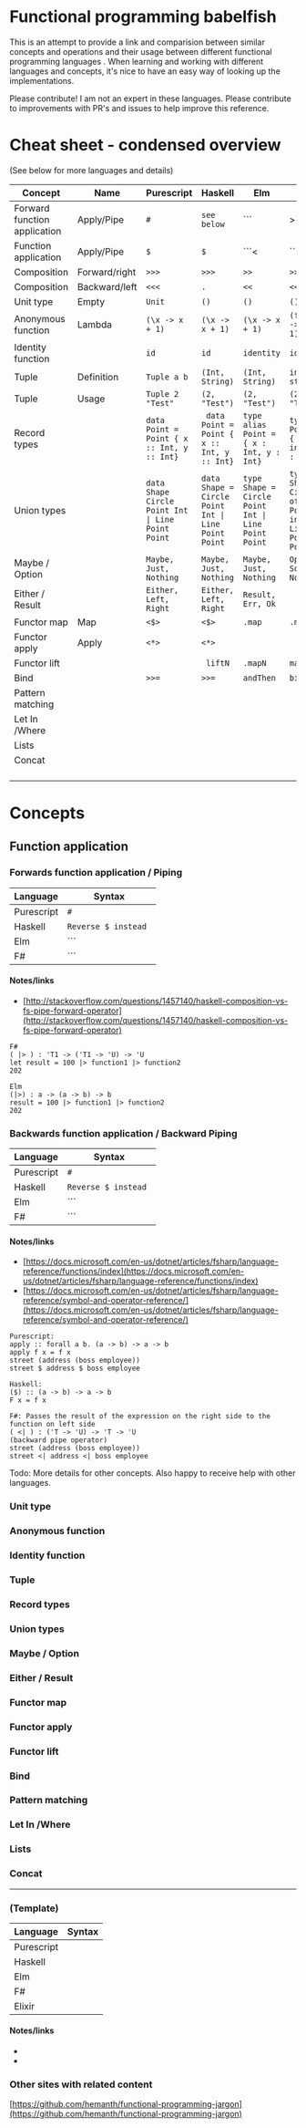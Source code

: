 # Functional programming babelfish

This is an attempt to provide a link and comparision between similar concepts and operations and their usage between different functional programming languages
. When learning and working with different languages and concepts, it's nice to have an easy way of looking up the implementations.

Please contribute! I am not an expert in these languages. Please contribute to improvements with PR's and issues to help improve this reference.

# Cheat sheet - condensed overview
(See below for more languages and details)

| Concept | Name | Purescript | Haskell | Elm | F# |
----------|------|------------|---------|-----|----|
Forward function application|Apply/Pipe|```#```|```see below```|```|>```|```|>```|
Function application|Apply/Pipe|```$```|```$```|```<|```|```<|```|
Composition|Forward/right|```>>>```|```>>>```|```>>```|```>>```|
Composition|Backward/left|```<<<```|```.```|```<<```|```<<```|
Unit type|Empty|```Unit```|```()```|```()```|```()```|
Anonymous function|Lambda|```(\x -> x + 1)```|```(\x -> x + 1)```|```(\x -> x + 1)```|```(fun x -> x + 1)```|
Identity function||```id```|```id```|```identity```|```id```|
Tuple|Definition|```Tuple a b```|```(Int, String)```|```(Int, String)```|```int * string```|
Tuple|Usage|```Tuple 2 "Test"```|```(2, "Test")```|```(2, "Test")```|```(2, "Test")```|
Record types||```data Point = Point { x :: Int, y :: Int}```|``` data Point = Point { x :: Int, y :: Int}```|```type alias Point = { x : Int, y : Int}```|```type Point = { x : int; y : int}```|
Union types||<code>data Shape Circle Point Int &#124; Line Point Point</code>|<code>data Shape = Circle Point Int &#124; Line Point Point</code>|<code>type Shape = Circle Point Int &#124; Line Point Point</code>|<code>type Shape = Circle of Point * int &#124; Line of Point * Point</code>|
Maybe / Option||```Maybe, Just, Nothing```|```Maybe, Just, Nothing```|```Maybe, Just, Nothing```|```Option, Some, None```|
Either / Result||```Either, Left, Right```|```Either, Left, Right```|```Result, Err, Ok```|``` ```|
Functor map|Map|```<$>```|```<$>```|```.map```|```.map```|
Functor apply|Apply|```<*>```|```<*>```|``` ```|``` ```|
Functor lift||``` ```|``` liftN```|```.mapN```|```mapN```|
Bind||```>>=```|```>>=```|```andThen```|```bind?```|
Pattern matching||``` ```|``` ```|``` ```|``` ```|
Let In /Where||``` ```|``` ```|``` ```|``` ```|
Lists||``` ```|``` ```|``` ```|``` ```|
Concat||``` ```|``` ```|``` ```|``` ```|
||``` ```|``` ```|``` ```|``` ```|

# Concepts
## Function application
### Forwards function application / Piping

| Language | Syntax |
|----------|--------|
Purescript | ```# ```
Haskell | ```Reverse $ instead ```
Elm | ```|> ```
F# | ```|> ```


#### Notes/links
* [http://stackoverflow.com/questions/1457140/haskell-composition-vs-fs-pipe-forward-operator](http://stackoverflow.com/questions/1457140/haskell-composition-vs-fs-pipe-forward-operator)
```
F#
( |> ) : 'T1 -> ('T1 -> 'U) -> 'U
let result = 100 |> function1 |> function2
202

Elm
(|>) : a -> (a -> b) -> b
result = 100 |> function1 |> function2
202

```
### Backwards function application / Backward Piping

| Language | Syntax |
|----------|--------|
Purescript | ```# ```
Haskell | ```Reverse $ instead ```
Elm | ```|> ```
F# | ```|> ```


#### Notes/links
* [https://docs.microsoft.com/en-us/dotnet/articles/fsharp/language-reference/functions/index](https://docs.microsoft.com/en-us/dotnet/articles/fsharp/language-reference/functions/index)
* [https://docs.microsoft.com/en-us/dotnet/articles/fsharp/language-reference/symbol-and-operator-reference/](https://docs.microsoft.com/en-us/dotnet/articles/fsharp/language-reference/symbol-and-operator-reference/)

```
Purescript:
apply :: forall a b. (a -> b) -> a -> b
apply f x = f x
street (address (boss employee))
street $ address $ boss employee

Haskell:
($) :: (a -> b) -> a -> b
F x = f x

F#: Passes the result of the expression on the right side to the function on left side
( <| ) : ('T -> 'U) -> 'T -> 'U
(backward pipe operator)
street (address (boss employee))
street <| address <| boss employee
```

Todo: More details for other concepts. Also happy to receive help with other languages.

### Unit type
### Anonymous function
### Identity function
### Tuple
### Record types
### Union types
### Maybe / Option
### Either / Result
### Functor map
### Functor apply
### Functor lift
### Bind
### Pattern matching
### Let In /Where
### Lists
### Concat

------------------------
### (Template)

| Language | Syntax |
|----------|--------|
Purescript | ``` ```
Haskell | ``` ```
Elm | ``` ```
F# | ``` ```
Elixir | ``` ```


#### Notes/links
* []()
* []()

### Other sites with related content
[https://github.com/hemanth/functional-programming-jargon](https://github.com/hemanth/functional-programming-jargon)
